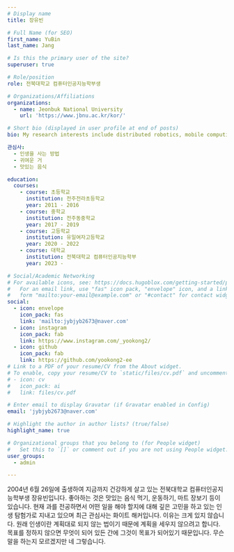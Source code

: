 ```yaml
---
# Display name
title: 장유빈

# Full Name (for SEO)
first_name: YuBin
last_name: Jang

# Is this the primary user of the site?
superuser: true

# Role/position
role: 전북대학교 컴퓨터인공지능학부생

# Organizations/Affiliations
organizations:
  - name: Jeonbuk National University
    url: 'https://www.jbnu.ac.kr/kor/'

# Short bio (displayed in user profile at end of posts)
bio: My research interests include distributed robotics, mobile computing and programmable matter.

관심사:
  - 인생을 사는 방법
  - 귀여운 거
  - 맛있는 음식

education:
  courses:
    - course: 초등학교
      institution: 전주전라초등학교
      year: 2011 - 2016
    - course: 중학교
      institution: 전주동중학교
      year: 2017 - 2019
    - course: 고등학교
      institution: 유일여자고등학교
      year: 2020 - 2022
    - course: 대학교
      institution: 전북대학교 컴퓨터인공지능학부
      year: 2023 -

# Social/Academic Networking
# For available icons, see: https://docs.hugoblox.com/getting-started/page-builder/#icons
#   For an email link, use "fas" icon pack, "envelope" icon, and a link in the
#   form "mailto:your-email@example.com" or "#contact" for contact widget.
social:
  - icon: envelope
    icon_pack: fas
    link: 'mailto:jybjyb2673@naver.com'
  - icon: instagram
    icon_pack: fab
    link: https://www.instagram.com/_yookong2/
  - icon: github
    icon_pack: fab
    link: https://github.com/yookong2-ee
# Link to a PDF of your resume/CV from the About widget.
# To enable, copy your resume/CV to `static/files/cv.pdf` and uncomment the lines below.
# - icon: cv
#   icon_pack: ai
#   link: files/cv.pdf

# Enter email to display Gravatar (if Gravatar enabled in Config)
email: 'jybjyb2673@naver.com'

# Highlight the author in author lists? (true/false)
highlight_name: true

# Organizational groups that you belong to (for People widget)
#   Set this to `[]` or comment out if you are not using People widget.
user_groups:
  - admin

---
```


2004년 6월 26일에 출생하여 지금까지 건강하게 살고 있는 전북대학교 컴퓨터인공지능학부생 장유빈입니다. 좋아하는 것은 맛있는 음식 먹기, 운동하기, 마트 장보기 등이 있습니다. 현재 과를 전공하면서 어떤 일을 해야 할지에 대해 깊은 고민을 하고 있는 인생 탐험가로 지내고 있으며 최근 관심사는 화이트 해커입니다. 이유는 크게 있지 않습니다. 원래 인생이란 계획대로 되지 않는 법이기 때문에 계획을 세우지 않으려고 합니다. 목표를 정하지 않으면 무엇이 되어 있든 간에 그것이 목표가 되어있기 때문입니다. 무슨 말을 하는지 모르겠지만 네 그렇습니다. 